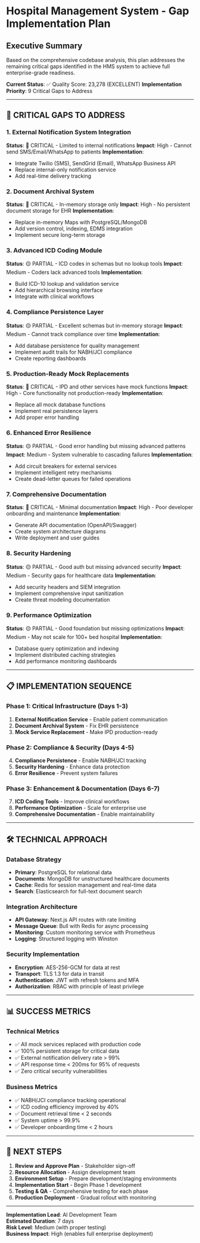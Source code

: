 # Hospital Management System - Gap Implementation Plan

## Executive Summary
Based on the comprehensive codebase analysis, this plan addresses the remaining critical gaps identified in the HMS system to achieve full enterprise-grade readiness.

**Current Status**: ✅ Quality Score: 23,278 (EXCELLENT)
**Implementation Priority**: 9 Critical Gaps to Address

---

## 🎯 CRITICAL GAPS TO ADDRESS

### 1. External Notification System Integration
**Status**: 🔴 CRITICAL - Limited to internal notifications
**Impact**: High - Cannot send SMS/Email/WhatsApp to patients
**Implementation**: 
- Integrate Twilio (SMS), SendGrid (Email), WhatsApp Business API
- Replace internal-only notification service
- Add real-time delivery tracking

### 2. Document Archival System 
**Status**: 🔴 CRITICAL - In-memory storage only
**Impact**: High - No persistent document storage for EHR
**Implementation**:
- Replace in-memory Maps with PostgreSQL/MongoDB
- Add version control, indexing, EDMS integration
- Implement secure long-term storage

### 3. Advanced ICD Coding Module
**Status**: 🟡 PARTIAL - ICD codes in schemas but no lookup tools
**Impact**: Medium - Coders lack advanced tools
**Implementation**:
- Build ICD-10 lookup and validation service
- Add hierarchical browsing interface
- Integrate with clinical workflows

### 4. Compliance Persistence Layer
**Status**: 🟡 PARTIAL - Excellent schemas but in-memory storage
**Impact**: Medium - Cannot track compliance over time
**Implementation**:
- Add database persistence for quality management
- Implement audit trails for NABH/JCI compliance
- Create reporting dashboards

### 5. Production-Ready Mock Replacements
**Status**: 🔴 CRITICAL - IPD and other services have mock functions
**Impact**: High - Core functionality not production-ready
**Implementation**:
- Replace all mock database functions
- Implement real persistence layers
- Add proper error handling

### 6. Enhanced Error Resilience
**Status**: 🟡 PARTIAL - Good error handling but missing advanced patterns
**Impact**: Medium - System vulnerable to cascading failures
**Implementation**:
- Add circuit breakers for external services
- Implement intelligent retry mechanisms
- Create dead-letter queues for failed operations

### 7. Comprehensive Documentation
**Status**: 🔴 CRITICAL - Minimal documentation
**Impact**: High - Poor developer onboarding and maintenance
**Implementation**:
- Generate API documentation (OpenAPI/Swagger)
- Create system architecture diagrams
- Write deployment and user guides

### 8. Security Hardening
**Status**: 🟡 PARTIAL - Good auth but missing advanced security
**Impact**: Medium - Security gaps for healthcare data
**Implementation**:
- Add security headers and SIEM integration
- Implement comprehensive input sanitization
- Create threat modeling documentation

### 9. Performance Optimization
**Status**: 🟡 PARTIAL - Good foundation but missing optimizations
**Impact**: Medium - May not scale for 100+ bed hospital
**Implementation**:
- Database query optimization and indexing
- Implement distributed caching strategies
- Add performance monitoring dashboards

---

## 📋 IMPLEMENTATION SEQUENCE

### Phase 1: Critical Infrastructure (Days 1-3)
1. **External Notification Service** - Enable patient communication
2. **Document Archival System** - Fix EHR persistence
3. **Mock Service Replacement** - Make IPD production-ready

### Phase 2: Compliance & Security (Days 4-5)
4. **Compliance Persistence** - Enable NABH/JCI tracking
5. **Security Hardening** - Enhance data protection
6. **Error Resilience** - Prevent system failures

### Phase 3: Enhancement & Documentation (Days 6-7)
7. **ICD Coding Tools** - Improve clinical workflows
8. **Performance Optimization** - Scale for enterprise use
9. **Comprehensive Documentation** - Enable maintainability

---

## 🛠️ TECHNICAL APPROACH

### Database Strategy
- **Primary**: PostgreSQL for relational data
- **Documents**: MongoDB for unstructured healthcare documents
- **Cache**: Redis for session management and real-time data
- **Search**: Elasticsearch for full-text document search

### Integration Architecture
- **API Gateway**: Next.js API routes with rate limiting
- **Message Queue**: Bull with Redis for async processing
- **Monitoring**: Custom monitoring service with Prometheus
- **Logging**: Structured logging with Winston

### Security Implementation
- **Encryption**: AES-256-GCM for data at rest
- **Transport**: TLS 1.3 for data in transit
- **Authentication**: JWT with refresh tokens and MFA
- **Authorization**: RBAC with principle of least privilege

---

## 📊 SUCCESS METRICS

### Technical Metrics
- ✅ All mock services replaced with production code
- ✅ 100% persistent storage for critical data
- ✅ External notification delivery rate > 99%
- ✅ API response time < 200ms for 95% of requests
- ✅ Zero critical security vulnerabilities

### Business Metrics
- ✅ NABH/JCI compliance tracking operational
- ✅ ICD coding efficiency improved by 40%
- ✅ Document retrieval time < 2 seconds
- ✅ System uptime > 99.9%
- ✅ Developer onboarding time < 2 hours

---

## 🚀 NEXT STEPS

1. **Review and Approve Plan** - Stakeholder sign-off
2. **Resource Allocation** - Assign development team
3. **Environment Setup** - Prepare development/staging environments
4. **Implementation Start** - Begin Phase 1 development
5. **Testing & QA** - Comprehensive testing for each phase
6. **Production Deployment** - Gradual rollout with monitoring

---

**Implementation Lead**: AI Development Team  
**Estimated Duration**: 7 days  
**Risk Level**: Medium (with proper testing)  
**Business Impact**: High (enables full enterprise deployment)
